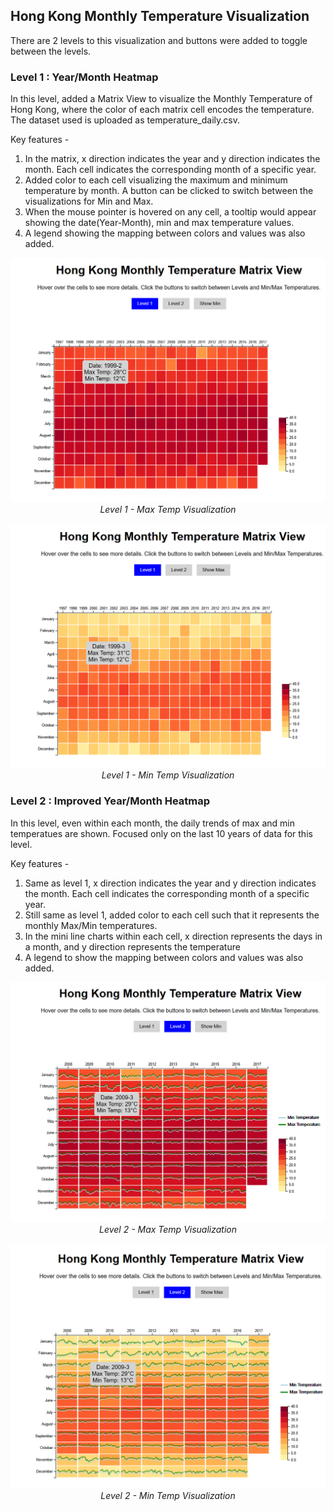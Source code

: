 ## Hong Kong Monthly Temperature Visualization

There are 2 levels to this visualization and buttons were added to toggle between the levels.

### Level 1 : Year/Month Heatmap

In this level, added a Matrix View to visualize the Monthly Temperature of Hong Kong, where the color of each matrix cell encodes the temperature.
The dataset used is uploaded as temperature_daily.csv.

Key features -
1. In the matrix, x direction indicates the year and y direction indicates the month. Each cell indicates the corresponding month of a specific year.
2. Added color to each cell visualizing the maximum and minimum temperature by month. A button can be clicked to switch between the visualizations for Min and Max.
3. When the mouse pointer is hovered on any cell, a tooltip would appear showing the date(Year-Month), min and max temperature values.
4. A legend showing the mapping between colors and values was also added.
<p align="center">   
   <img src="Level1_Max.png" alt="Level 1 - Max Temp Visualization" width="600">
   <br>
     <em>Level 1 - Max Temp Visualization</em>
   <br> <br>
   <img src="Level1_Min.png" alt="Level 1 - Min Temp Visualization" width="600">
   <br>
     <em>Level 1 - Min Temp Visualization</em>
</p>

### Level 2 : Improved Year/Month Heatmap

In this level, even within each month, the daily trends of max and min temperatues are shown. Focused only on the last 10 years of data for this level. 

Key features -
1. Same as level 1, x direction indicates the year and y direction indicates the month. Each cell indicates the corresponding month of a specific year.
2. Still same as level 1, added color to each cell such that it represents the monthly Max/Min temperatures.
3. In the mini line charts within each cell, x direction represents the days in a month, and y direction represents the temperature
4. A legend to show the mapping between colors and values was also added.
<p align="center">  
   <img src="Level2_Max.png" alt="Level 2 - Max Temp Visualization" width="600">
   <br>
     <em>Level 2 - Max Temp Visualization</em>
   <br> <br>
   <img src="Level2_Min.png" alt="Level 2 - Min Temp Visualization" width="600">
   <br>
     <em>Level 2 - Min Temp Visualization</em>
   
</p>
